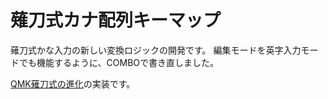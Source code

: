 # 薙刀式カナ配列キーマップ

薙刀式かな入力の新しい変換ロジックの開発です。
編集モードを英字入力モードでも機能するように、COMBOで書き直しました。

[QMK薙刀式の進化](https://eswai.hatenablog.com/entry/2023/06/26/083617)の実装です。

